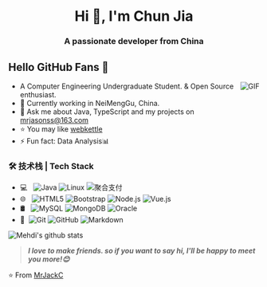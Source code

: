 
<h1 align="center">Hi 👋, I'm Chun Jia</h1>  
<h3 align="center">A passionate developer from China</h3>  

## Hello GitHub Fans 👋

<img align="right" alt="GIF" src="https://i.pinimg.com/originals/e4/26/70/e426702edf874b181aced1e2fa5c6cde.gif" />

- A Computer Engineering Undergraduate Student. & Open Source enthusiast.
- 🌱 Currently working in NeiMengGu, China.
- 💬 Ask me about Java, TypeScript and my projects on [mrjasonss@163.com](mrjasonss@163.com)
- ⭐ You may like [webkettle](https://github.com/MrJackC) 
- ⚡ Fun fact: Data Analysis📊


### 🛠 技术栈 | Tech Stack

- 💻 &#160; ![Java](https://img.shields.io/badge/-Java-333333?style=flat&logo=Java&logoColor=007396)
![Linux](https://img.shields.io/badge/-Linux-333333?style=flat&logo=Linux&logoColor=FCC624)
![聚合支付](https://img.shields.io/badge/-聚合支付-333333?style=flat&logo=payoneer&logoColor=FF4800)
- 🌐 &#160; ![HTML5](https://img.shields.io/badge/-HTML5-333333?style=flat&logo=HTML5)
![Bootstrap](https://img.shields.io/badge/-Bootstrap-333333?style=flat&logo=bootstrap&logoColor=563D7C)
![Node.js](https://img.shields.io/badge/-Node.js-333333?style=flat&logo=node.js)
![Vue.js](https://img.shields.io/badge/-VueJS-333333?style=flat&logo=Vue.js)
- 🛢 &#160; ![MySQL](https://img.shields.io/badge/-MySQL-333333?style=flat&logo=mysql)
![MongoDB](https://img.shields.io/badge/-MongoDB-333333?style=flat&logo=mongodb)
![Oracle](https://img.shields.io/badge/-Oracle-333333?style=flat&logo=Oracle)
- 🔧 &#160;![Git](https://img.shields.io/badge/-Git-333333?style=flat&logo=git)
![GitHub](https://img.shields.io/badge/-GitHub-333333?style=flat&logo=github)
![Markdown](https://img.shields.io/badge/-Markdown-333333?style=flat&logo=markdown)

![Mehdi's github stats](https://github-readme-stats.vercel.app/api?username=mrjackc&show_icons=true&hide_border=true)

> ***I love to make friends. so if you want to say hi, I'll be happy to meet you more!😊***

⭐️ From [MrJackC](https://github.com/MrJackC)
